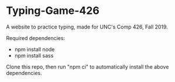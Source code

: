 # Typing-Game-426
A website to practice typing, made for UNC's Comp 426, Fall 2019.

Required dependencies: 
* npm install node
* npm install sass

Clone this repo, then run "npm ci" to automatically install the above dependencies.
